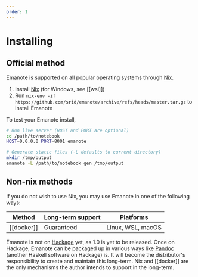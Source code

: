 ```yaml
---
order: 1
---
```


# Installing

## Official method

Emanote is supported on all popular operating systems through [Nix].

1. Install [Nix] (for Windows, see [[wsl]])
2. Run `nix-env -if https://github.com/srid/emanote/archive/refs/heads/master.tar.gz` to install Emanote

To test your Emanote install,

```sh
# Run live server (HOST and PORT are optional)
cd /path/to/notebook
HOST=0.0.0.0 PORT=8001 emanote

# Generate static files (-L defaults to current directory)
mkdir /tmp/output
emanote -L /path/to/notebook gen /tmp/output
```

[Nix]: https://nixos.org/download.html

## Non-nix methods

If you do not wish to use Nix, you may use Emanote in one of the following ways:

| Method     | Long-term support | Platforms         |
| ---------- | ----------------- | ----------------- |
| [[docker]] | Guaranteed        | Linux, WSL, macOS |

Emanote is not on [Hackage](https://hackage.haskell.org/) yet, as 1.0 is yet to be released. Once on Hackage, Emanote can be packaged up in various ways like [Pandoc](https://pandoc.org/) (another Haskell software on Hackage) is. It will become the distributor's responsibility to create and maintain this long-term. Nix and [[docker]] are the only mechanisms the author intends to support in the long-term. 
